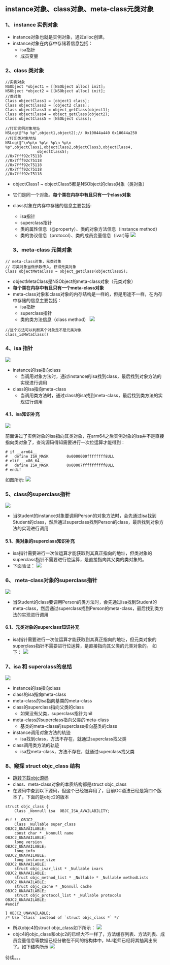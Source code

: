 ## instance对象、class对象、meta-class元类对象
### 1、 instance 实例对象
* instance对象也就是实例对象，通过alloc创建。
* instance对象在内存中存储着信息包括：
	* isa指针
	* 成员变量

### 2、class 类对象

```
//实例对象
NSObject *object1 = [[NSObject alloc] init]; 
NSObject *object2 = [[NSObject alloc] init];
//类对象
Class objectClass1 = [object1 class];
Class objectClass2 = [object2 class];
Class objectClass3 = object_getClass(object1);
Class objectClass4 = object_getClass(object2);
Class objectClass5 = [NSObject class];

//打印实例对象地址
NSLog(@"%p %p",object1,object2);// 0x10044a440 0x10044a250
//打印类对象地址
NSLog(@"\n%p\n %p\n %p\n %p\n %p",objectClass1,objectClass2,objectClass3,objectClass4,
              objectClass5);
//0x7fff92c75118
//0x7fff92c75118
//0x7fff92c75118
//0x7fff92c75118
//0x7fff92c75118

```
* objectClass1 ~ objectClass5都是NSObject的class对象（类对象）
* 它们是同一个对象。**每个类在内存中有且只有一个class对象**
* class对象在内存中存储的信息主要包括:
	* isa指针
	* superclass指针
	* 类的属性信息（@property）、类的对象方法信息（instance method）
	* 类的协议信息（protocol）、类的成员变量信息（ivar)等
	![](resource/02/01.png)
	

	### 3、meta-class 元类对象
	
```
// meta-class对象，元类对象
// 将类对象当做参数传入，获得元类对象
Class objectMetaClass = object_getClass(objectClass5);
```
* objectMetaClass是NSObject的meta-class对象（元类对象）
* **每个类在内存中有且只有一个meta-class对象**
* meta-class对象和class对象的内存结构是一样的，但是用途不一样，在内存中存储的信息主要包括：
	* isa指针
	* superclass指针
	* 类的类方法信息（class method）
	![](resource/02/02.png)
	
	
```
//这个方法可以判断某个对象是不是元类对象
class_isMetaClass() 
```
### 4、isa 指针

![](resource/02/03.png)

* instance的isa指向class
	* 当调用对象方法时，通过instance的isa找到class，最后找到对象方法的实现进行调用
* class的isa指向meta-class
	* 当调用类方法时，通过class的isa找到meta-class，最后找到类方法的实现进行调用

#### 4.1、isa知识补充
![](resource/02/07.png)

前面讲过了实例对象的isa指向其类对象，在arm64之后实例对象的isa并不是直接指向类对象了，查询源码得知需要进行一次位运算才能得到：
```
# if __arm64__
#   define ISA_MASK        0x0000000ffffffff8ULL
# elif __x86_64__
#   define ISA_MASK        0x00007ffffffffff8ULL
# endif
```
如图所示:
![](resource/02/08.png)
	
### 5、class的superclass指针
![](resource/02/04.png)

* 当Student的instance对象要调用Person的对象方法时，会先通过isa找到Student的class，然后通过superclass找到Person的class，最后找到对象方法的实现进行调用

#### 5.1、类对象的superclass知识补充
* isa指针需要进行一次位运算才能获取到其真正指向的地址，但类对象的superclass指针不需要进行位运算，是直接指向其父类的类对象的。
* 下面验证：
![](resource/02/09.png)
### 6、 meta-class对象的superclass指针
![](resource/02/05.png)

* 当Student的class要调用Person的类方法时，会先通过isa找到Student的meta-class，然后通过superclass找到Person的meta-class，最后找到类方法的实现进行调用

#### 6.1、元类对象的superclass知识补充
* isa指针需要进行一次位运算才能获取到其真正指向的地址，但元类对象的superclass指针不需要进行位运算，是直接指向其父类的元类对象的。
如下：
![](resource/02/10.png)

### 7、isa 和 superclass的总结
![](resource/02/06.png)

* instance的isa指向class
* class的isa指向meta-class
* meta-class的isa指向基类的meta-class
* class的superclass指向父类的class
	* 如果没有父类，superclass指针为nil
* meta-class的superclass指向父类的meta-class
	* 基类的meta-class的superclass指向基类的class
* instance调用对象方法的轨迹
	* isa找到class，方法不存在，就通过superclass找父类
* class调用类方法的轨迹
	* isa找meta-class，方法不存在，就通过superclass找父类

### 8、窥探 struct objc_class 结构
* [跳转下载objc源码](https://opensource.apple.com/tarballs/objc4/)
* class、meta-class对象的本质结构都是struct objc_class
* 在源码中查到以下源码，但这个已经被弃用了，目前OC语法已经是第四个版本了，下面的是objc2的版本

```
struct objc_class {
    Class _Nonnull isa  OBJC_ISA_AVAILABILITY;

#if !__OBJC2__
    Class _Nullable super_class                              OBJC2_UNAVAILABLE;
    const char * _Nonnull name                               OBJC2_UNAVAILABLE;
    long version                                             OBJC2_UNAVAILABLE;
    long info                                                OBJC2_UNAVAILABLE;
    long instance_size                                       OBJC2_UNAVAILABLE;
    struct objc_ivar_list * _Nullable ivars                  OBJC2_UNAVAILABLE;
    struct objc_method_list * _Nullable * _Nullable methodLists                    OBJC2_UNAVAILABLE;
    struct objc_cache * _Nonnull cache                       OBJC2_UNAVAILABLE;
    struct objc_protocol_list * _Nullable protocols          OBJC2_UNAVAILABLE;
#endif

} OBJC2_UNAVAILABLE;
/* Use `Class` instead of `struct objc_class *` */
```
* 所以objc4的struct objc_class如下所示：
![](resource/02/12.png)
* objc4的objc_class和objc2的已经大不一样了，方法缓存列表、方法列表、成员变量信息等数据已经分散在不同的结构体中，MJ老师已经将其抽离出来了。如下结构所示
![](resource/02/11.png)

待续。。。

